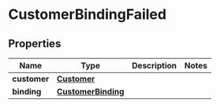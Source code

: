 # CustomerBindingFailed

## Properties
Name | Type | Description | Notes
------------ | ------------- | ------------- | -------------
**customer** | [**Customer**](Customer.md) |  | 
**binding** | [**CustomerBinding**](CustomerBinding.md) |  | 
